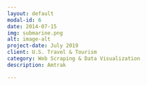 ```yaml
---
layout: default
modal-id: 6
date: 2014-07-15
img: submarine.png
alt: image-alt
project-date: July 2019
client: U.S. Travel & Tourism
category: Web Scraping & Data Visualization
description: Amtrak

---
```

